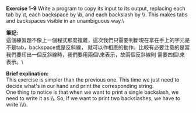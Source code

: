 **Exercise 1-9** Write a program to copy its input to its output, replacing each tab by \\t,
each backspace by \\b, and each backslash by \\\\. This makes tabs and backspaces visible in
an unambiguous way.\

**筆記:**\
這個練習題不像上一個程式那麼複雜，這次我們只需要判斷現在拿在手上的字元是不是tab，backspace或是反斜線，
就可以作相應的動作。比較有必要注意的是當我們要印出一個反斜線時，我們要用兩個\\來表示，故兩個反斜線則
需要四個\\來表示。\

**Brief explination:**\
This exercise is simpler than the previous one. This time we just need to decide what's in our hand
and print the corresponding string.\
One thing to notice is that when we want to print a single backslash, we need to write it as \\\\. So,
if we want to print two backslashes, we have to write \\\\\\\\.

